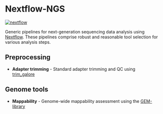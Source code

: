 Nextflow-NGS
============
[![nextflow](https://img.shields.io/badge/nextflow-%E2%89%A50.24.0-brightgreen.svg)](http://nextflow.io)

Generic pipelines for next-generation sequencing data analysis using [Nextflow](https://www.nextflow.io/). These pipelines comprise robust and reasonable tool selection for various
analysis steps.

Preprocessing
-------------
* **Adapter trimming** - Standard adapter trimming and QC using [trim_galore](https://www.bioinformatics.babraham.ac.uk/projects/trim_galore/)

Genome tools
------------
* **Mappability** - Genome-wide mappability assessment using the [GEM-library](http://algorithms.cnag.cat/wiki/The_GEM_library)
